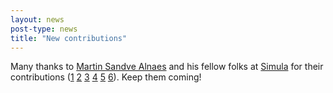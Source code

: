 ```yaml
---
layout: news
post-type: news
title: "New contributions"
---
```


Many thanks to [Martin Sandve Alnaes](https://github.com/martinal) and his fellow folks at [Simula](http://simula.no/) for their contributions ([1](https://github.com/vmtk/vmtk/pull/71) [2](https://github.com/vmtk/vmtk/pull/70) [3](https://github.com/vmtk/vmtk/pull/69) [4](https://github.com/vmtk/vmtk/pull/68) [5](https://github.com/vmtk/vmtk/pull/67) [6](https://github.com/vmtk/vmtk/pull/66)). Keep them coming!


<!--break-->